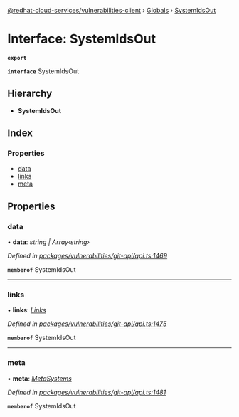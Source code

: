 [@redhat-cloud-services/vulnerabilities-client](../README.md) › [Globals](../globals.md) › [SystemIdsOut](systemidsout.md)

# Interface: SystemIdsOut

**`export`** 

**`interface`** SystemIdsOut

## Hierarchy

* **SystemIdsOut**

## Index

### Properties

* [data](systemidsout.md#data)
* [links](systemidsout.md#links)
* [meta](systemidsout.md#meta)

## Properties

###  data

• **data**: *string | Array‹string›*

*Defined in [packages/vulnerabilities/git-api/api.ts:1469](https://github.com/RedHatInsights/javascript-clients/blob/master/packages/vulnerabilities/git-api/api.ts#L1469)*

**`memberof`** SystemIdsOut

___

###  links

• **links**: *[Links](links.md)*

*Defined in [packages/vulnerabilities/git-api/api.ts:1475](https://github.com/RedHatInsights/javascript-clients/blob/master/packages/vulnerabilities/git-api/api.ts#L1475)*

**`memberof`** SystemIdsOut

___

###  meta

• **meta**: *[MetaSystems](metasystems.md)*

*Defined in [packages/vulnerabilities/git-api/api.ts:1481](https://github.com/RedHatInsights/javascript-clients/blob/master/packages/vulnerabilities/git-api/api.ts#L1481)*

**`memberof`** SystemIdsOut
